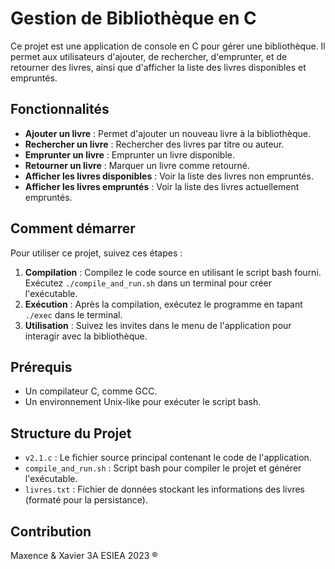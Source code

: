 
# Gestion de Bibliothèque en C

Ce projet est une application de console en C pour gérer une bibliothèque. Il permet aux utilisateurs d'ajouter, de rechercher, d'emprunter, et de retourner des livres, ainsi que d'afficher la liste des livres disponibles et empruntés.

## Fonctionnalités

- **Ajouter un livre** : Permet d'ajouter un nouveau livre à la bibliothèque.
- **Rechercher un livre** : Rechercher des livres par titre ou auteur.
- **Emprunter un livre** : Emprunter un livre disponible.
- **Retourner un livre** : Marquer un livre comme retourné.
- **Afficher les livres disponibles** : Voir la liste des livres non empruntés.
- **Afficher les livres empruntés** : Voir la liste des livres actuellement empruntés.

## Comment démarrer

Pour utiliser ce projet, suivez ces étapes :

1. **Compilation** : Compilez le code source en utilisant le script bash fourni. Exécutez `./compile_and_run.sh` dans un terminal pour créer l'exécutable.
2. **Exécution** : Après la compilation, exécutez le programme en tapant `./exec` dans le terminal.
3. **Utilisation** : Suivez les invites dans le menu de l'application pour interagir avec la bibliothèque.

## Prérequis

- Un compilateur C, comme GCC.
- Un environnement Unix-like pour exécuter le script bash.

## Structure du Projet

- `v2.1.c` : Le fichier source principal contenant le code de l'application.
- `compile_and_run.sh` : Script bash pour compiler le projet et générer l'exécutable.
- `livres.txt` : Fichier de données stockant les informations des livres (formaté pour la persistance).

## Contribution

Maxence & Xavier 3A ESIEA 2023 ®

